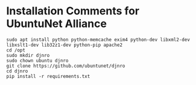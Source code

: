 Installation Comments for UbuntuNet Alliance
============================================


```
sudo apt install python python-memcache exim4 python-dev libxml2-dev libxslt1-dev lib32z1-dev python-pip apache2
cd /opt
sudo mkdir djnro
sudo chown ubuntu djnro
git clone https://github.com/ubuntunet/djnro
cd djnro
pip install -r requirements.txt
```

